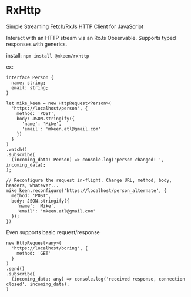 # RxHttp
Simple Streaming Fetch/RxJs HTTP Client for JavaScript

Interact with an HTTP stream via an RxJs Observable. Supports typed responses with generics.

install: `npm install @mkeen/rxhttp`

ex: 

```
interface Person {
  name: string;
  email: string;
}

let mike_keen = new HttpRequest<Person>(
  'https://localhost/person', {
    method: 'POST',
    body: JSON.stringify({
      'name': 'Mike',
      'email': 'mkeen.atl@gmail.com'
    })
  }
)
.watch()
.subscribe(
  (incoming_data: Person) => console.log('person changed: ', incoming_data);
);

// Reconfigure the request in-flight. Change URL, method, body, headers, whatever...
mike_keen.reconfigure('https://localhost/person_alternate', {
  method: 'POST',
  body: JSON.stringify({
    'name': 'Mike',
    'email': 'mkeen.atl@gmail.com'
  });
})
```

Even supports basic request/response

```
new HttpRequest<any>(
  'https://localhost/boring', {
    method: 'GET'
  }
)
.send()
.subscribe(
  (incoming_data: any) => console.log('received response, connection closed', incoming_data);
)
```
